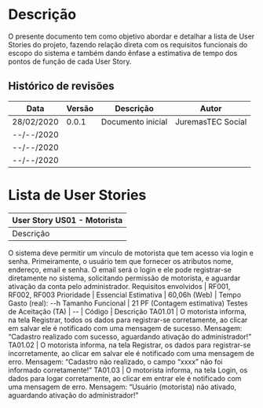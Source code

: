 # Descrição

O presente documento tem como objetivo abordar e detalhar a lista de User Stories do projeto, fazendo relação direta com os requisitos funcionais do escopo do sistema e também dando ênfase a estimativa de tempo dos pontos de função de cada User Story.

## Histórico de revisões

Data | Versão | Descrição |Autor
-- | -- | -- | --
28/02/2020 | 0.0.1 | Documento inicial | JuremasTEC Social
--/--/2020 | | |
--/--/2020 | | |
--/--/2020 | | |

# Lista de User Stories

User Story US01 - Motorista |
-- |
Descrição |
O sistema deve permitir um vínculo de motorista que tem acesso via login e senha. Primeiramente, o usuário tem que fornecer os atributos nome, endereço, email e senha. O email será o login e ele pode registrar-se diretamente no sistema, solicitando permissão de motorista, e aguardar ativação da conta pelo administrador.
Requisitos envolvidos | RF001, RF002, RF003
Prioridade | Essencial
Estimativa | 60,06h (Web) | Tempo Gasto (real): --h
Tamanho Funcional | 21 PF (Contagem estimativa)
Testes de Aceitação (TA) |
-- |
Código | Descrição
TA01.01 | O motorista informa, na tela Registrar, todos os dados para registrar-se corretamente, ao clicar em salvar ele é notificado com uma mensagem de sucesso. Mensagem: “Cadastro realizado com sucesso, aguardando ativação do administrador!”
TA01.02 | O motorista informa, na tela Registrar, os dados para registrar-se incorretamente, ao clicar em salvar ele é notificado com uma mensagem de erro. Mensagem: “Cadastro não realizado, o campo “xxxx” não foi informado corretamente!”
TA01.03 | O motorista informa, na tela Login, os dados para logar corretamente, ao clicar em entrar ele é notificado com uma mensagem de erro. Mensagem: “Usuário (motorista) não ativado, aguardando ativação do administrador!”
